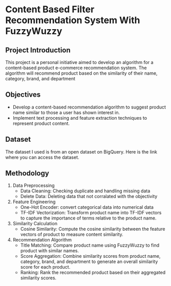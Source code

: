 # Content Based Filter Recommendation System With FuzzyWuzzy

## Project Introduction

<p>This project is a personal initiative aimed to develop an algorithm for a content-based product e-commerce recommendation system. The algorithm will recommend product based on the similarity of their name, category, brand, and department</p>

## Objectives
<ul>
  <li>
    Develop a content-based recommendation algorithm to suggest product name similar to those a user has shown interest in.
  </li>
  <li>
    Implement text processing and feature extraction techniques to represent product content.
  </li>
</ul>

## Dataset
The dataset I used is from an open dataset on BigQuery. Here is the link where you can access the dataset.

## Methodology
1. Data Preprocessing
   <ul>
     <li>
       Data Cleaning: Checking duplicate and handling missing data
     </li>
     <li>
       Delete Data: Deleting data that not corralated with the objectivity
     </li>
   </ul>
2. Feature Engineering
   <ul>
     <li>
       One-Hot Encoder: convert categorical data into numerical data
     </li>
     <li>
       TF-IDF Vectorization: Transform product name into TF-IDF vectors to capture the importance of terms relative to the product name.
     </li>
   </ul>
3. Similarity Calculation
   <ul>
     <li>
       Cosine Similarity: Compute the cosine similarity between the feature vectors of product to measure content similarity.
     </li>
   </ul>
4. Recommendation Algorithm
   <ul>
     <li>
       Title Matching: Compare product name using FuzzyWuzzy to find product with similar names.
     </li>
     <li>
       Score Aggregation: Combine similarity scores from product name, category, brand, and department to generate an overall similarity score for each product.
     </li>
     <li>
       Ranking: Rank the recommended product based on their aggregated similarity scores.
     </li>
   </ul>
   

